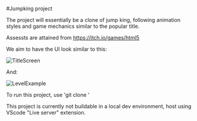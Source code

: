 #Jumpking project

The project will essentially be a clone of jump king, following animation styles and game mechanics similar to the popular title. 

Assessts are attained from https://itch.io/games/html5

We aim to have the UI look similar to this:

![TitleScreen](https://user-images.githubusercontent.com/67669987/92433021-c6033c80-f150-11ea-8b53-2936438f5dba.png)

And:

![LevelExample](https://user-images.githubusercontent.com/67669987/92433069-de735700-f150-11ea-8a77-0895216d5892.png)


To run this project, use 'git clone <Repo name>'

This project is currently not buildable in a local dev environment, host using VScode "Live server" extension.
